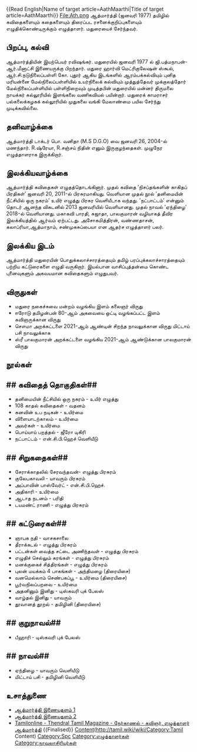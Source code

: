 {{Read English|Name of target article=AathMaarthi|Title of target article=AathMaarthi}}
[File:Ath.png](http://tamil.wiki/wiki/thumb|ஆத்மார்த்தி)
ஆத்மார்த்தி (ஜனவரி 1977) தமிழில் கவிதைகளையும் கதைகளையும் திரைப்பட ரசனைக்குறிப்புகளையும் எழுதிக்கொண்டிருக்கும் எழுத்தாளர். மதுரையைச் சேர்ந்தவர். 
## பிறப்பு, கல்வி
ஆத்மார்த்தியின் இயற்பெயர் ரவிஷங்கர். மதுரையில் ஜனவரி 1977 ல் ஜி.பத்மநாபன்-ஆர்.மீனாட்சி இணையருக்கு பிறந்தார். மதுரை ஹார்வி மெட்ரிகுலேஷன் ஸ்கூல், ஆர்.சி.நடுநிலைப்பள்ளி கோ. புதூர் ஆகிய இடங்களில் ஆரம்பக்கல்வியும் புனித மரியன்னை மேல்நிலைப்பள்ளியில் உயர்நிலைக் கல்வியும் முத்துத்தேவர் முக்குலத்தோர் மேல்நிலைப்பள்ளியில் பள்ளிநிறைவும் முடித்தபின் மதுரையில் மன்னர் திருமலை நாயக்கர் கல்லூரியில் இளங்கலை வணிகவியல் பயின்றார். மதுரைக் காமராசர் பல்கலைக்கழகக் கல்லூரியில் முதுகலை வங்கி மேலாண்மை பயில சேர்ந்து முடிக்கவில்லை. 
## தனிவாழ்க்கை
ஆத்மார்த்தி டாக்டர் பொ. வனிதா (M.S D.G.O) வை ஜனவரி 26, 2004-ல் மணந்தார். R.ஷ்ரேயா, R.சஞ்சய் நிதின் எனும் இருகுழந்தைகள். முழுநேர எழுத்தாளராக இருக்கிறார். 
## இலக்கியவாழ்க்கை
ஆத்மார்த்தி கவிதைகள் எழுதத்தொடங்கினார். முதல் கவிதை ’நிசப்தங்களின் காகிதப் பிரதிகள்’ ஜனவரி 20, 2011-ல் பிரசுரமாகியது. வெளியான முதல் நூல் ’தனிமையின் நீட்சியில் ஒரு நகரம்’ உயிர் எழுத்து பிரசுர வெளியீடாக வந்தது. ’நட்பாட்டம்’ என்னும் தொடர் ஆனந்த விகடனில் 2013 ஜனவரியில் வெளியானது. முதல் நாவல் ’ஏந்திழை’ 2018-ல் வெளியானது. மகாகவி பாரதி, சுஜாதா, பாலகுமாரன் வழியாகத் தீவிர இலக்கியத்தில் ஆர்வம் ஏற்பட்டது. அசோகமித்திரன், வண்ணதாசன், கலாப்ரியா,ஆத்மாநாம், சண்முகசுப்பையா என ஆதர்ச எழுத்தாளர் பலர்.
## இலக்கிய இடம்
ஆத்மார்த்தி மதுரையின் பொதுக்கலாச்சாரத்தையும் தமிழ் பரப்புக்கலாச்சாரத்தையும் பற்றிய கட்டுரைகளை எழுதி வருகிறார். இயல்பான வாசிப்புத்தன்மை கொண்ட புனைவுகளும் அகவயமான கவிதைகளும் எழுதுபவர். 
## விருதுகள்
* மதுரை நகைச்சுவை மன்றம் வழங்கிய இளம் கலைஞர் விருது 
* ஈரோடு தமிழன்பன் 80-ஆம் அகவையை ஒட்டி வழங்கப்பட்ட இளம் கவிஞருக்கான விருது
* சௌமா அறக்கட்டளை 2021-ஆம் ஆண்டின் சிறந்த நாவலுக்கான விருது மிட்டாய் பசி நாவலுக்காக
* ஸ்ரீ பாலகுமாரன் அறக்கட்டளை வழங்கிய 2021-ஆம் ஆண்டுக்கான பாலகுமாரன் விருது
## நூல்கள்
## ## கவிதைத் தொகுதிகள்## 
* தனிமையின் நீட்சியில் ஒரு நகரம் - உயிர் எழுத்து 
* 108 காதல் கவிதைகள் - வதனம் 
* கனவின் உப நடிகன் - உயிர்மை 
* விளையாடற்காலம் - உயிர்மை 
* அவர்கள் - உயிர்மை 
* பொய்யாய் பறத்தல் - ஜீரோ டிகிரி 
* நட்பாட்டம் - என்.சி.பி.ஹெச் வெளியீடு
## ## சிறுகதைகள்## 
* சேராக்காதலில் சேரவந்தவன்- எழுத்து பிரசுரம்
* குலேபகாவலி - யாவரும் பிரசுரம்
* அப்பாவின் பாஸ்வேர்ட் - என்.சி.பி.ஹெச்.
* அதிகாரி - உயிர்மை
* ஆடாத நடனம் - பரிதி
* டயமண்ட் ராணி - எழுத்து பிரசுரம்
## ## கட்டுரைகள்## 
* ஞாபக நதி - வாசகசாலை
* தீராக்கடல் - எழுத்து பிரசுரம்
* பட்டன்கள் வைத்த சட்டை அணிந்தவள் - எழுத்து பிரசுரம்
* எழுதிச் செல்லும் கரங்கள் - எழுத்து பிரசுரம்
* மனக்குகைச் சித்திரங்கள் - எழுத்து பிரசுரம்
* புலன் மயக்கம் 4 பாகங்கள் - அந்திமழை (திரையிசை)
* வனமெல்லாம் செண்பகப்பூ - உயிர்மை (திரையிசை)
* பூர்வநிலப்பறவை - உயிர்மை
* அதனினும் இனிது - டிஸ்கவரி புக் பேலஸ்
* வாழ்தல் இனிது - யாவரும்
* தூவானத் தூறல் - தமிழினி (திரையிசை)
## ## குறுநாவல்## 
* பீஹாரி - டிஸ்கவரி புக் பேலஸ்
## ## நாவல்## 
* ஏந்திழை - யாவரும் வெளியீடு
* மிட்டாய் பசி - தமிழினி வெளியீடு
## உசாத்துணை
* [ஆத்மார்த்தி இணையதளம் 1](https://writeraathmaarthi.blogspot.com/)
* [ஆத்மார்த்தி இணையதளம் 2](https://www.aathmaarthi.com/)
* [Tamilonline - Thendral Tamil Magazine - நேர்காணல் - கவிஞர், எழுத்தாளர் ஆத்மார்த்தி](http://www.tamilonline.com/thendral/article.aspx?aid=13822)
{{Finalised}}
[Content](Category:Tamil)(http://tamil.wiki/wiki/Category:Tamil Content)
[Category:Spc](http://tamil.wiki/wiki/Category:Spc)
[Category:எழுத்தாளர்கள்](http://tamil.wiki/wiki/Category:எழுத்தாளர்கள்)
[Category:நாவலாசிரியர்கள்](http://tamil.wiki/wiki/Category:நாவலாசிரியர்கள்)